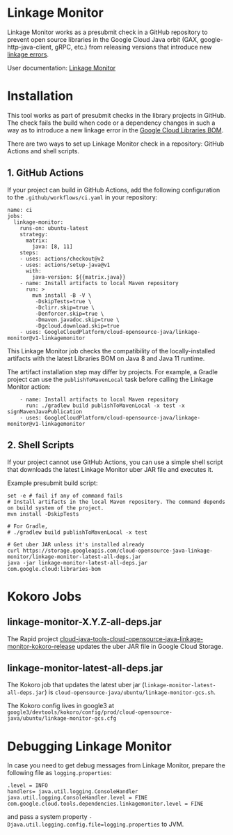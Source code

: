 # Linkage Monitor

Linkage Monitor works as a presubmit check in a GitHub repository to prevent open source libraries
in the Google Cloud Java orbit (GAX, google-http-java-client, gRPC, etc.) from releasing versions
that introduce new [linkage errors](
https://jlbp.dev/glossary.html#types-of-conflicts-and-compatibility).

User documentation: [Linkage Monitor](
https://github.com/GoogleCloudPlatform/cloud-opensource-java/wiki/Linkage-Monitor)

# Installation

This tool works as part of presubmit checks in the library projects in GitHub.
The check fails the build when code or a dependency changes in such a way as to introduce a new linkage error
in the [Google Cloud Libraries BOM](../README.md#google-libraries-bom).

There are two ways to set up Linkage Monitor check in a repository: GitHub Actions and shell
scripts.

## 1. GitHub Actions

If your project can build in GitHub Actions, add the following configuration to the
`.github/workflows/ci.yaml` in your repository:

```
name: ci
jobs:
  linkage-monitor:
    runs-on: ubuntu-latest
    strategy:
      matrix:
        java: [8, 11]
    steps:
    - uses: actions/checkout@v2
    - uses: actions/setup-java@v1
      with:
        java-version: ${{matrix.java}}
    - name: Install artifacts to local Maven repository
      run: >
        mvn install -B -V \
         -DskipTests=true \
         -Dclirr.skip=true \
         -Denforcer.skip=true \
         -Dmaven.javadoc.skip=true \
         -Dgcloud.download.skip=true
    - uses: GoogleCloudPlatform/cloud-opensource-java/linkage-monitor@v1-linkagemonitor
```

This Linkage Monitor job checks the compatibility of the locally-installed artifacts with the latest
Libraries BOM on Java 8 and Java 11 runtime.

The artifact installation step may differ by projects. For example, a Gradle project can use the
`publishToMavenLocal` task before calling the Linkage Monitor action:

```
    - name: Install artifacts to local Maven repository
      run: ./gradlew build publishToMavenLocal -x test -x signMavenJavaPublication
    - uses: GoogleCloudPlatform/cloud-opensource-java/linkage-monitor@v1-linkagemonitor
```

## 2. Shell Scripts

If your project cannot use GitHub Actions, you can use a simple shell script that downloads the
latest Linkage Monitor uber JAR file and executes it.

Example presubmit build script:

```
set -e # fail if any of command fails
# Install artifacts in the local Maven repository. The command depends on build system of the project.
mvn install -DskipTests

# For Gradle,
# ./gradlew build publishToMavenLocal -x test

# Get uber JAR unless it's installed already
curl https://storage.googleapis.com/cloud-opensource-java-linkage-monitor/linkage-monitor-latest-all-deps.jar 
java -jar linkage-monitor-latest-all-deps.jar com.google.cloud:libraries-bom
```

# Kokoro Jobs

## linkage-monitor-X.Y.Z-all-deps.jar
The Rapid project [cloud-java-tools-cloud-opensource-java-linkage-monitor-kokoro-release](
https://rapid/cloud-java-tools-cloud-opensource-java-linkage-monitor-kokoro-release) updates the
uber JAR file in Google Cloud Storage.

## linkage-monitor-latest-all-deps.jar
The Kokoro job that updates the latest uber jar (`linkage-monitor-latest-all-deps.jar`) is
`cloud-opensource-java/ubuntu/linkage-monitor-gcs.sh`.

The Kokoro config lives in google3 at 
`google3/devtools/kokoro/config/prod/cloud-opensource-java/ubuntu/linkage-monitor-gcs.cfg`

# Debugging Linkage Monitor

In case you need to get debug messages from Linkage Monitor, prepare the following file as
`logging.properties`:

```
.level = INFO
handlers= java.util.logging.ConsoleHandler
java.util.logging.ConsoleHandler.level = FINE
com.google.cloud.tools.dependencies.linkagemonitor.level = FINE
```

and pass a system property `-Djava.util.logging.config.file=logging.properties` to JVM.